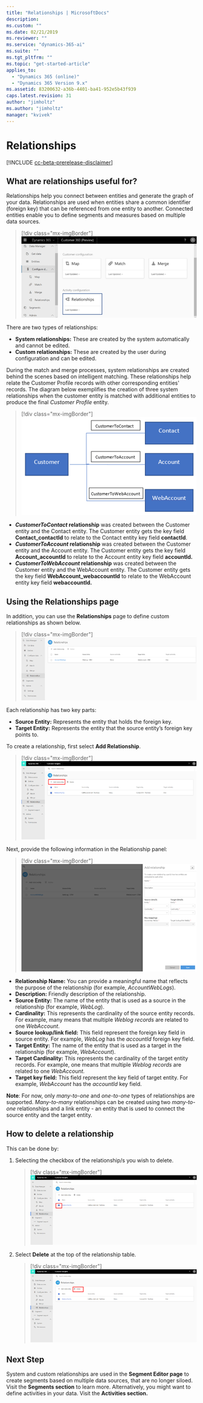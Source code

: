 ```yaml
---
title: "Relationships | MicrosoftDocs"
description: 
ms.custom: ""
ms.date: 02/21/2019
ms.reviewer: ""
ms.service: "dynamics-365-ai"
ms.suite: ""
ms.tgt_pltfrm: ""
ms.topic: "get-started-article"
applies_to: 
  - "Dynamics 365 (online)"
  - "Dynamics 365 Version 9.x"
ms.assetid: 83200632-a36b-4401-ba41-952e5b43f939
caps.latest.revision: 31
author: "jimholtz"
ms.author: "jimholtz"
manager: "kvivek"
---
```

# Relationships

[!INCLUDE [cc-beta-prerelease-disclaimer](../includes/cc-beta-prerelease-disclaimer.md)]

## What are relationships useful for?

Relationships help you connect between entities and generate the graph of your data. Relationships are used when entities share a common identifier (foreign key) that can be referenced from one entity to another. Connected entities enable you to define segments and measures based on multiple data sources.

> [!div class="mx-imgBorder"] 
> ![](media/configure-data-relationships-tile.png "Relationships tile")

There are two types of relationships:

- **System relationships:** These are created by the system automatically and cannot be edited.
- **Custom relationships:** These are created by the user during configuration and can be edited.

During the match and merge processes, system relationships are created behind the scenes based on intelligent matching. These relationships help relate the Customer Profile records with other corresponding entities' records. The diagram below exemplifies the creation of three system relationships when the customer entity is matched with additional entities to produce the final *Customer Profile* entity.

> [!div class="mx-imgBorder"] 
> ![](media/relationships-entities-merge.png "Relationship creation")

- ***CustomerToContact* relationship** was created between the Customer entity and the Contact entity. The Customer entity gets the key field **Contact_contactId** to relate to the Contact entity key field **contactId**.
- ***CustomerToAccount* relationship** was created between the Customer entity and the Account entity. The Customer entity gets the key field **Account_accountId** to relate to the Account entity key field **accountId.**
- ***CustomerToWebAccount* relationship** was created between the Customer entity and the WebAccount entity. The Customer entity gets the key field **WebAccount_webaccountId** to relate to the WebAccount entity key field **webaccountId.**

## Using the Relationships page

In addition, you can use the **Relationships** page to define custom relationships as shown below.

> [!div class="mx-imgBorder"] 
> ![](media/relationships-custom.png "Custom relationships")

Each relationship has two key parts:

- **Source Entity:** Represents the entity that holds the foreign key.
- **Target Entity:** Represents the entity that the source entity’s foreign key points to.

To create a relationship, first select **Add Relationship**.

> [!div class="mx-imgBorder"] 
> ![](media/add-relationships.png "Add relationships")

Next, provide the following information in the Relationship panel:

> [!div class="mx-imgBorder"] 
> ![](media/relationships-add.png "Add a relationship")

- **Relationship Name:** You can provide a meaningful name that reflects the purpose of the relationship (for example, *AccountWebLogs*).
- **Description:** Friendly description of the relationship.
- **Source Entity:** The name of the entity that is used as a source in the relationship (for example, *WebLog*).
- **Cardinality:** This represents the cardinality of the source entity records. For example, many means that multiple *Weblog records* are related to one *WebAccount*.
- **Source lookup/link field:** This field represent the foreign key field in source entity. For example, *WebLog* has the *accountId* foreign key field.
- **Target Entity:** The name of the entity that is used as a target in the relationship (for example, *WebAccount*).
- **Target Cardinality:** This represents the cardinality of the target entity records. For example, one means that multiple *Weblog records* are related to one *WebAccount.*
- **Target key field:** This field represent the key field of target entity. For example, *WebAccount* has the *accountId* key field.

**Note**: For now, only *many-to-one* and *one-to-one* types of relationships are supported. *Many-to-many* relationships can be created using two *many-to-one* relationships and a link entity - an entity that is used to connect the source entity and the target entity.

## How to delete a relationship

This can be done by:

1. Selecting the checkbox of the relationship/s you wish to delete.

   > [!div class="mx-imgBorder"] 
   > ![](media/select-relationship-to-delete.png "Select the relationship to delete")

2. Select **Delete** at the top of the relationship table.

   > [!div class="mx-imgBorder"] 
   > ![](media/delete-relationship.png "Delete relationship")

## Next Step
System and custom relationships are used in the **Segment Editor page** to create segments based on multiple data sources, that are no longer siloed. Visit the **Segments section** to learn more. Alternatively, you might want to define activities in your data. Visit the **Activities section.**


